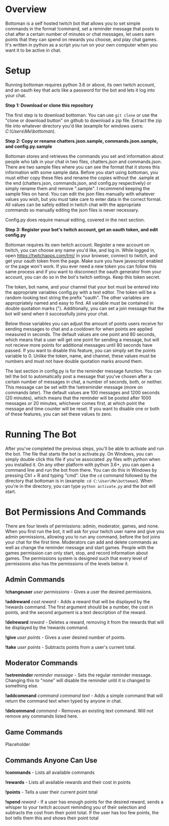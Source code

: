 <h1>Overview</h1>

Bottoman is a self hosted twitch bot that allows you to set simple commands in the format !command, set a reminder message that posts to chat after a certain number of minutes or chat messages, let users earn points that they can spend on rewards you choose, and play chat games. It's written in python as a script you run on your own computer when you want it to be active in chat.

<h1>Setup</h1>

Running bottoman requires python 3.6 or above, its own twitch account, and an oauth key that acts like a password for the bot and lets it log into your chat.

<b>Step 1: Download or clone this repository</b>

The first step is to download bottoman. You can use `git clone` or use the "clone or download button" on github to download a zip file. Extract the zip file into whatever directory you'd like (example for windows users: *C:\Users\Me\bottoman*).

<b>Step 2: Copy or rename chatters.json.sample, commands.json.sample, and config.py.sample</b>

Bottoman stores and retrieves the commands you set and information about people who talk in your chat in two files, chatters.json and commands.json. There are two sample files where you can see the format that it stores this information with some sample data. Before you start using bottoman, you must either copy these files and rename the copies without the .sample at the end (chatters.json, commands.json, and config.py respectively) or simply rename them and remove ".sample". I recommend keeping the sample files on hand. You can edit the json files manually with whatever values you wish, but you must take care to enter data in the correct format. All values can be safely edited in twitch chat with the appropriate commands so manually editing the json files is never necessary.

Config.py does require manual editing, covered in the next section. 

<b>Step 3: Register your bot's twitch account, get an oauth token, and edit config.py</b>

Bottoman requires its own twitch account. Register a new account on twitch, you can choose any name you'd like, and log in. While logged in, open https://twitchapps.com/tmi/ in your browser, connect to twitch, and get your oauth token from the page. Make sure you have javascript enabled or the page won't work. If you ever need a new token you can follow this same process and if you want to disconnect the oauth generator from your account, you can do so in the bot's twitch settings. Keep this token secret.

The token, bot name, and your channel that your bot must be entered into the appropriate variables config.py with a text editor. The token will be a random-looking text string the prefix "oauth". The other variables are appropriately named and easy to find. All variable must be contained in double quotation marks ("). Additionally, you can set a join message that the bot will send when it successfully joins your chat.

Below those variables you can adjust the amount of points users receive for sending messages to chat and a cooldown for when points are applied measured in seconds. The default values are one point and 80 seconds, which means that a user will get one point for sending a message, but will not recieve more points for additional messages until 80 seconds have passed. If you want to disable this feature, you can simply set the points variable to 0. Unlike the token, name, and channel, these values must be numbers and must not have double quotation marks around them.

The last section in config.py is for the reminder message function. You can tell the bot to automatically post a message that you've chosen after a certain number of messages in chat, a number of seconds, both, or neither. This message can be set with the !setreminder message (more on commands later). The default values are 100 messages and 1200 seconds (20 minutes), which means that the reminder will be posted after 1000 messages *or* 20 minutes, whichever comes first, at which point the message and time counter will be reset. If you want to disable one or both of these features, you can set these values to zero.

<h1>Running The Bot</h1>

After you've completed the previous steps, you'll be able to activate and run the bot. The file that starts the bot is activate.py. On Windows, you can simply double click this file if you've associated .py files with python when you installed it. On any other platform with python 3.6+, you can open a command line and run the bot from there. You can do this in Windows by pressing Ctrl + R and typing "cmd". Use the `cd` command followed by the directory that bottoman is in (example: `cd C:\User\Me\bottoman`). When you're in the directory, you can type `python activate.py` and the bot will start. 

<h1>Bot Permissions And Commands</h1>

There are four levels of permissions: admin, moderator, games, and none. When you first run the bot, it will ask for your twitch user name and give you admin permissions, allowing you to run any command, before the bot joins your chat for the first time. Moderators can add and delete commands as well as change the reminder message and start games. People with the games permission can only start, stop, and record information about games. The permissions system is designed such that every level of permissions also has the permissions of the levels below it.

<h2>Admin Commands</h2>

<b>!changeuser</b> *user* *permissions* - Gives a user the desired permissions.

<b>!addreward</b> *cost* *reward* - Adds a reward that will be displayed by the !rewards command. The first argument should be a number, the cost in points, and the second argument is a text description of the reward.

<b>!delreward</b> *reward* - Deletes a reward, removing it from the rewards that will be displayed by the !rewards command.

<b>!give</b> *user* *points* - Gives a user desired number of points.

<b>!take</b> *user* *points* - Subtracts points from a user's current total.

<h2>Moderator Commands</h2>

<b>!setreminder</b> *reminder message* - Sets the regular reminder message. Changing this to "none" will disable the reminder until it is changed to something else.

<b>!addcommand</b> *command* *command text* - Adds a simple command that will return the command text when typed by anyone in chat.

<b>!delcommand</b> *command* - Removes an existing text command. Will not remove any commands listed here.

<h2>Game Commands</h2>

Placeholder

<h2>Commands Anyone Can Use</h2>

<b>!commands</b> - Lists all available commands

<b>!rewards</b> - Lists all available rewards and their cost in points

<b>!points</b> - Tells a user their current point total

<b>!spend</b> *reward* - If a user has enough points for the desired reward, sends a whisper to your twitch account reminding you of their selection and subtracts the cost from their point total. If the user has too few points, the bot tells them this and shows their point total


